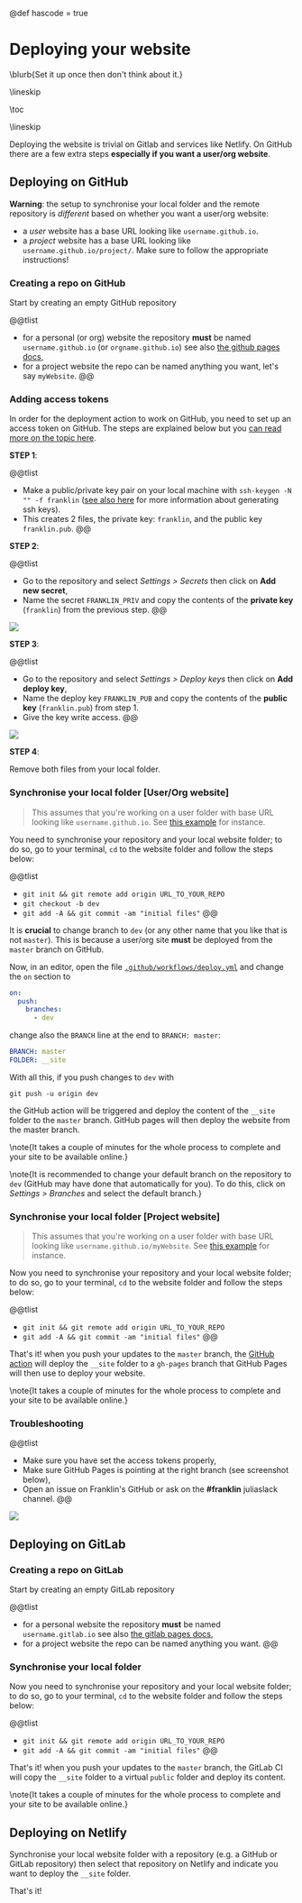 @def hascode = true

# Deploying your website

\blurb{Set it up once then don't think about it.}

\lineskip

\toc

\lineskip

Deploying the website is trivial on Gitlab and services like Netlify. On GitHub there are a few extra steps **especially if you want a user/org website**.

## Deploying on GitHub

**Warning**: the setup to synchronise your local folder and the remote repository is _different_ based on whether you want a user/org website:
* a _user_ website has a base URL looking like `username.github.io`.
* a _project_ website has a base URL looking like `username.github.io/project/`.
Make sure to follow the appropriate instructions!

### Creating a repo on GitHub

Start by creating an empty GitHub repository

@@tlist
* for a personal (or org) website the repository **must** be named `username.github.io` (or `orgname.github.io`) see also [the github pages docs](https://pages.github.com/),
* for a project website the repo can be named anything you want, let's say `myWebsite`.
@@

### Adding access tokens

In order for the deployment action to work on GitHub, you need to set up an access token on GitHub. The steps are explained below but you [can read more on the topic here](https://help.github.com/en/github/authenticating-to-github/creating-a-personal-access-token-for-the-command-line).

**STEP 1**:

@@tlist
* Make a public/private key pair on your local machine with `ssh-keygen -N "" -f franklin` ([see also here](https://help.github.com/en/github/authenticating-to-github/generating-a-new-ssh-key-and-adding-it-to-the-ssh-agent#generating-a-new-ssh-key) for more information about generating ssh keys).
* This creates 2 files, the private key: `franklin`, and the public key `franklin.pub`.
@@

**STEP 2**:

@@tlist
* Go to the repository and select *Settings > Secrets* then click on **Add new secret**,
* Name the secret `FRANKLIN_PRIV` and copy the contents of the **private key** (`franklin`) from the previous step.
@@

![](/assets/img/add_secret.png)

**STEP 3**:

@@tlist
* Go to the repository and select *Settings > Deploy keys* then click on **Add deploy key**,
* Name the deploy key `FRANKLIN_PUB` and copy the contents of the **public key** (`franklin.pub`) from step 1.
* Give the key write access.
@@

![](/assets/img/add_deploy_key.png)

**STEP 4**:

Remove both files from your local folder.

### Synchronise your local folder [User/Org website]

> This assumes that you're working on a user folder with base URL looking like  `username.github.io`. See [this example](https://github.com/tlienart2/tlienart2.github.io) for instance.

You need to synchronise your repository and your local website folder; to do so, go to your terminal, `cd` to the website folder and follow the steps below:

@@tlist
- `git init && git remote add origin URL_TO_YOUR_REPO`
- `git checkout -b dev`
- `git add -A && git commit -am "initial files"`
@@

It is **crucial** to change branch to `dev` (or any other name that you like that is not `master`).
This is because a user/org site **must** be deployed from the `master` branch on GitHub.

Now, in an editor, open the file [`.github/workflows/deploy.yml`](https://github.com/tlienart2/tlienart2.github.io/blob/dev/.github/workflows/deploy.yml) and change the `on` section to

```yaml
on:
  push:
    branches:
      - dev
```

change also the `BRANCH` line at the end to `BRANCH: master`:

```yaml
BRANCH: master
FOLDER: __site
```

With all this, if you push changes to `dev` with

```
git push -u origin dev
```

the GitHub action will be triggered and deploy the content of the `__site` folder to  the `master` branch.
GitHub pages will then deploy the website from the master branch.

\note{It takes a couple of minutes for the whole process to complete and your site to be available online.}

\note{It is recommended to change your default branch on the repository to `dev` (GitHub may have done that automatically for you). To do this, click on *Settings > Branches* and select the default branch.}

### Synchronise your local folder [Project website]

> This assumes that you're working on a user folder with base URL looking like  `username.github.io/myWebsite`. See [this example](https://github.com/tlienart2/myWebsite) for instance.

Now you need to synchronise your repository and your local website folder; to do so, go to your terminal, `cd` to the website folder and follow the steps below:

@@tlist
- `git init && git remote add origin URL_TO_YOUR_REPO`
- `git add -A && git commit -am "initial files"`
@@

That's it! when you push your updates to the `master` branch, the [GitHub action](https://github.com/tlienart2/myWebsite/blob/master/.github/workflows/deploy.yml) will deploy the `__site` folder to  a `gh-pages` branch that GitHub Pages will then use to deploy your website.

\note{It takes a couple of minutes for the whole process to complete and your site to be available online.}

### Troubleshooting

@@tlist
- Make sure you have set the access tokens properly,
- Make sure GitHub Pages is pointing at the right branch (see screenshot below),
- Open an issue on Franklin's GitHub or ask on the **#franklin** juliaslack channel.
@@

![](/assets/img/deploy_branch.png)

## Deploying on GitLab

### Creating a repo on GitLab

Start by creating an empty GitLab repository

@@tlist
* for a personal website the repository **must** be named `username.gitlab.io` see also [the gitlab pages docs](https://about.gitlab.com/stages-devops-lifecycle/pages/),
* for a project website the repo can be named anything you want.
@@

### Synchronise your local folder

Now you need to synchronise your repository and your local website folder; to do so, go to your terminal, `cd` to the website folder and follow the steps below:

@@tlist
- `git init && git remote add origin URL_TO_YOUR_REPO`
- `git add -A && git commit -am "initial files"`
@@

That's it! when you push your updates to the `master` branch, the GitLab CI will copy the `__site` folder to a virtual `public` folder and deploy its content.

\note{It takes a couple of minutes for the whole process to complete and your site to be available online.}

## Deploying on Netlify

Synchronise your local website folder with a repository (e.g. a GitHub or GitLab repository) then select that repository on Netlify and indicate you want to deploy the `__site` folder.

That's it!
